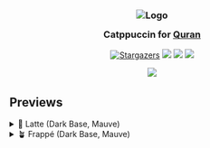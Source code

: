 <h3 align="center">
	<img src="https://raw.githubusercontent.com/mustafakhalaf-git/Quran/main/assets/quran.png" width="100" alt="Logo"/><br/>
	<img src="https://raw.githubusercontent.com/catppuccin/catppuccin/main/assets/misc/transparent.png" height="30" width="0px"/>
	Catppuccin for <a href="https://quran.com">Quran</a>
	<img src="https://raw.githubusercontent.com/catppuccin/catppuccin/main/assets/misc/transparent.png" height="30" width="0px"/>
</h3>

<p align="center">
    <a href="https://github.com/mustafakhalaf-git/Quran/stargazers"><img alt="Stargazers" src="https://img.shields.io/github/stars/mustafakhalaf-git/Quran?colorA=363a4f&colorB=b7bdf8&style=for-the-badge"></a>
    <a href="https://github.com/mustafakhalaf-git/Quran/issues"><img src="https://img.shields.io/github/issues/mustafakhalaf-git/Quran?colorA=363a4f&colorB=f5a97f&style=for-the-badge"></a>
    <a href="https://github.com/mustafakhalaf-git/Quran/contributors"><img src="https://img.shields.io/github/contributors/mustafakhalaf-git/Quran?colorA=363a4f&colorB=a6da95&style=for-the-badge"></a>
    <a href="https://raw.githubusercontent.com/mustafakhalaf-git/quran/main/src/CatppuccinQuran.user.css"><img src="https://img.shields.io/badge/stylus-install-cba6f7?colorA=363a4f&style=for-the-badge"></a>
</p>

<p align="center">
  <img src="https://raw.githubusercontent.com/mustafakhalaf-git/quran/main/assets/DarkPreview.webp"/>
</p>

## Previews

<details>
<summary>🌻 Latte (Dark Base, Mauve)</summary>
<summary>PC</summary>
<img src="https://raw.githubusercontent.com/mustafakhalaf-git/quran/main/assets/LatteDark.png"/>
</details>
<details>
<summary>🪴 Frappé (Dark Base, Mauve)</summary>
<img src="https://raw.githubusercontent.com/mustafakhalaf-git/quran/main/assets/FrappeDark.png"/>
<details>
<summary>🌺 Macchiato (Dark Base, Mauve)</summary>
<img src="https://raw.githubusercontent.com/mustafakhalaf-git/quran/main/assets/MacchiatoDark.png"/>
<details>
<summary>🌿 Mocha (Dark Base, Mauve)</summary>
<img src="https://raw.githubusercontent.com/mustafakhalaf-git/quran/main/assets/MochaDark.png"/>
</details>

## Usage

1. Install Stylus extension for [Firefox](https://addons.mozilla.org/en-US/firefox/addon/styl-us/), [Chrome](https://chrome.google.com/webstore/detail/stylus/clngdbkpkpeebahjckkjfobafhncgmne) or [Opera](https://addons.opera.com/en-gb/extensions/details/stylus/)
2. Then install with Stylus ([click on the link](https://raw.githubusercontent.com/mustafakhalaf-git/quran/main/src/CatppuccinQuran.user.css)):
3. Choose Your accent color by Setting Theme in Stylus Options
<details>
<summary>
4. Make sure your base quran theme is set to auto mode
</summary>

![Help image](./assets/set-theme-to-auto.png)
</details>

## 💝 Thanks to

- [mustafakhalaf-git](https://github.com/mustafakhalaf-git) (Inspired by  [Catppuccin for YT](https://github.com/catppuccin/youtube/))

&nbsp;

<p align="center">
	<img src="https://raw.githubusercontent.com/catppuccin/catppuccin/main/assets/footers/gray0_ctp_on_line.svg?sanitize=true" />
</p>

<p align="center">
	Copyright &copy; 2021-present <a href="https://github.com/catppuccin" target="_blank">Catppuccin Org</a>
</p>

<p align="center">
	<a href="https://github.com/catppuccin/catppuccin/blob/main/LICENSE"><img src="https://img.shields.io/static/v1.svg?style=for-the-badge&label=License&message=MIT&logoColor=d9e0ee&colorA=363a4f&colorB=b7bdf8"/></a>
</p>

